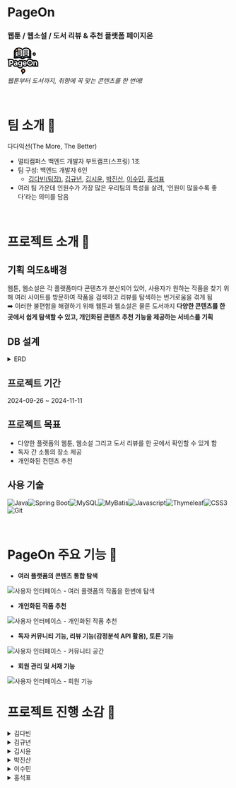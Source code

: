 # PageOn 
### 웹툰 / 웹소설 / 도서​ 리뷰 & 추천 플랫폼 페이지온
<img width=70 src="https://github.com/selinakk/PageOn/blob/master/src/main/resources/static/img/main-logo.png?raw=true" alt="PageOn 로고"><br/>
_웹툰부터 도서까지, 취향에 꼭 맞는 콘텐츠를 한 번에!_ 

<br/>

# 팀 소개 👥
다다익선(The More, The Better)<br/>
- 멀티캠퍼스 백엔드 개발자 부트캠프(스프링) 1조
- 팀 구성: 백엔드 개발자 6인
  - [김다빈(팀장)](https://github.com/KIMDAB), [김규년](https://github.com/KyunyeonKim), [김시윤](https://github.com/selinakk), [박진산](https://github.com/JinsanPark), [이수민](https://github.com/aki2632), [홍석표](https://github.com/Hongseokpyo333)
- 여러 팀 가운데 인원수가 가장 많은 우리팀의 특성을 살려, '인원이 많을수록 좋다'라는 의미를 담음

<br/>

# 프로젝트 소개 📝
## 기획 의도&배경
웹툰, 웹소설은 각 플랫폼마다 콘텐츠가 분산되어 있어, 사용자가 원하는 작품을 찾기 위해 여러 사이트를 방문하여 작품을 검색하고 리뷰를 탐색하는 번거로움을 겪게 됨<br/>
➡️ 이러한 불편함을 해결하기 위해 웹툰과 웹소설은 물론 도서까지 **다양한 콘텐츠를 한 곳에서 쉽게 탐색할 수 있고, 개인화된 콘텐츠 추천 기능을 제공하는 서비스를 기획**

## DB 설계
<details>
    <summary>ERD</summary>
    <img alt="PageOn ERD" 
     src="https://github.com/selinakk/PageOn/blob/master/src/main/resources/static/img/pageon_erd.jpg?raw=true">
</details>

## 프로젝트 기간
2024-09-26 ~ 2024-11-11

## 프로젝트 목표
- 다양한 플랫폼의 웹툰, 웹소설 그리고 도서 리뷰를 한 곳에서 확인할 수 있게 함
- 독자 간 소통의 장소 제공⁠⁠​
- 개인화된 컨텐츠 추천⁠​


## 사용 기술
<img alt="Java" src="https://raw.githubusercontent.com/selinakk/PageOn/18f08a2c8b9b0e908568bbd6bae120fef16cc134/src/main/resources/static/img/badge_java.svg"/><img alt="Spring Boot" src="https://raw.githubusercontent.com/selinakk/PageOn/18f08a2c8b9b0e908568bbd6bae120fef16cc134/src/main/resources/static/img/badge_springb.svg"/><img alt="MySQL" src="https://raw.githubusercontent.com/selinakk/PageOn/18f08a2c8b9b0e908568bbd6bae120fef16cc134/src/main/resources/static/img/badge_mysql.svg"/><img alt="MyBatis" src="https://raw.githubusercontent.com/selinakk/PageOn/ce18b96427488420bba1de1aabf585d334053b5e/src/main/resources/static/img/badge_mybatis.svg"/><img alt="Javascript" src="https://raw.githubusercontent.com/selinakk/PageOn/18f08a2c8b9b0e908568bbd6bae120fef16cc134/src/main/resources/static/img/badge_js.svg"/><img alt="Thymeleaf" src="https://raw.githubusercontent.com/selinakk/PageOn/18f08a2c8b9b0e908568bbd6bae120fef16cc134/src/main/resources/static/img/badge_thyme.svg"/><img alt="CSS3" src="https://raw.githubusercontent.com/selinakk/PageOn/18f08a2c8b9b0e908568bbd6bae120fef16cc134/src/main/resources/static/img/badge_css.svg"/><img alt="Git" src="https://raw.githubusercontent.com/selinakk/PageOn/18f08a2c8b9b0e908568bbd6bae120fef16cc134/src/main/resources/static/img/badge_git.svg"/>

<br/>

# PageOn 주요 기능 📌
- **여러 플랫폼의 콘텐츠 통합 탐색**
<img alt="사용자 인터페이스 - 여러 플랫폼의 작품을 한번에 탐색" src="https://github.com/selinakk/PageOn/blob/master/src/main/resources/static/img/ui_browse.png?raw=true">

- **개인화된 작품 추천**
<img alt="사용자 인터페이스 - 개인화된 작품 추천" src="https://github.com/selinakk/PageOn/blob/master/src/main/resources/static/img/ui_recommend.png?raw=true">

- **독자 커뮤니티 기능, 리뷰 기능(감정분석 API 활용), 토론 기능**
<img alt="사용자 인터페이스 - 커뮤니티 공간" src="https://github.com/selinakk/PageOn/blob/master/src/main/resources/static/img/ui_community.png?raw=true">

- **회원 관리 및 서재 기능**
<img alt="사용자 인터페이스 - 회원 기능" src="https://github.com/selinakk/PageOn/blob/master/src/main/resources/static/img/ui_user.png?raw=true">


# 프로젝트 진행 소감 💬
<details>
    <summary>김다빈</summary>발생된 오류를 해결하는 과정에서 생각보다 많은 시간이 소요되었습니다. 같은 오류가 발생하더라도 빠르게 해결하기 위해 발생된 오류를 필기해두며 비슷한 오류가 발생해도 시간 소모가 많이 줄어들었습니다. 이렇게 필기하는 습관을 들이며 오류와 기능 구현하면서 계획했던 소요시간과 큰 오차가 생기지 않게 노력했습니다. 또한, 많은 인원이 하나의 프로젝트를 완성하기에 Notion과 git과 같은 협업tool를 사용하여 자료를 정리하고 보완하면서 사용된 협업tool에 익숙해지는 계기가 되었습니다. 이러한 프로젝트 과정을 통해 다른 팀원이 개발한 기능도 복습하고 이해하며 여러 명의 팀원들과 프로젝트를 진행하는 것은 혼자 프로젝트를 진행하던거와 달리 소통이 중요하다는 것을 깨닫고 여러 차례의 회의를 진행하면서 함께 오류를 해결하고 완성도 있는 프로젝트를 만드는데 뿌듯함을 느꼈습니다. ​
</details>
<details>
    <summary>김규년</summary>
    프로젝트를 진행하면서 초반에 세운 기획과 의도는 명확하게 잘 정해졌으나, 실제 개발이 시작되면서 새로운 기술과 기능들을 추가할 때마다 예상보다 많은 시간과 노력이 소요되었음을 깨닫게 되었습니다. 특히, 시큐리티와 스프링 캐싱 등의 기술을 활용하면서 새로운 기술들을 경험하였고 이러한 경험들이 제게 큰 성장을 가져다주었습니다. 또한, 협업을 통해 서로의 의견을 나누고 문제를 해결하는 과정에서 많은 것을 배우고, 팀워크의 중요성을 깨닫게 되었습니다. 전반적으로 매우 유익한 프로젝트였으며, 개인적으로나 팀원들과 함께 성장할 수 있는 기회가 되었던 것 같습니다.​
</details>
<details>
    <summary>김시윤</summary>
     팀원이 가장 많은 조에 배정되어 다양한 의견을 나누고 더 많은 기능을 제공하는 서비스를 완성할 수 있었습니다. 저는 토론 게시판과 사용자의 서재 페이지 구현, Thymeleaf 레이아웃을 맡았고, Git 버전 관리를 담당했습니다. 팀원들이 기능을 하나 둘 완성하며 마스터 브랜치에서 PageOn 서비스가 완성되는 모습을 보는 것이 무척 뜻깊었습니다. 이전에는 주로 프론트엔드만 맡아 프로젝트 완성에 직접적으로 관여하지 못했지만, 이번 프로젝트에서는 기능 단위로 프론트엔드와 백엔드를 맞춰가며 퍼즐을 완성하는 듯한 경험을 했습니다. 프로젝트 동안 팀원들의 상호 존중과 원활한 소통 덕분에 멋진 퍼즐이 완성되었습니다. 또한, 암호화, 개발 테스트, 디버깅 등의 과정을 접하며 소중한 경험을 쌓았습니다.​
</details>
<details>
    <summary>박진산</summary>
이번 프로젝트에서 저는 웹툰 페이지와 게시판 구현을 맡았으며, 프로젝트를 진행하는 동안 많은 것을 배울 수 있는 시간이었습니다. 먼저 저에게는 Git 사용이 큰 도전이었습니다. 팀 협업에서 Git은 필수이지만, 저는 익숙하지 않아서 사용하는데 어려움을 겪었습니다만, 다행히 팀원들이 도와준 덕분에 점차 익숙해졌고, 협업에서 중요한 버전 관리의 기초를 다질 수 있었습니다. 개발을 진행하다 보니 초기 설계와 달라지는 부분도 생겼습니다. 예상치 못한 문제가 발생하거나 새로운 기능이 추가되면서 설계를 조금씩 수정하게 되었고, 서툴게 구현된 부분도 있었습니다. 이를 통해 다음에는 더 철저한 설계와 유연한 계획이 필요하다는 것을 배우게 되었습니다.특히 웹툰 API 연동 작업은 어려웠지만, 여러 차례 시행착오 끝에 데이터를 성공적으로 연동하고 가져오게 되어 큰 보람을 느꼈습니다.​
</details>
<details>
    <summary>이수민</summary>
    프로젝트를 진행하면서, 설계 단계에서 미처 고려하지 못한 부분들이 실제 구현 단계에 있었습니다. 그 결과, DB 테이블을 수정하거나 기존 클래스 다이어그램에 없던 항목들을 추가하는 상황이 발생했습니다. 설계에서 크게 변경되지 않은 부분은 구현 과정에서 비교적 원활하게 진행되었지만, 설계가 미흡했던 부분은 예상치 못한 오류가 자주 발생하여 개발 속도에 영향을 주었습니다. 물론 전반적인 기능에 대해서는 생각대로 개발할 수 있었고, 분배 받은 파트의 기능들을 정해진 기간내에 개발 완료할 수 있어 큰 보람을 느꼈습니다. 이 경험을 통해 설계의 중요성을 다시 한번 절감하게 되었고 추후 프로젝트에서는 더 철저하고 꼼꼼한 설계를 통해, 구현 단계에서의 오류를 줄이고 효율적으로 개발을 진행할 수 있도록 노력해야겠다는 교훈을 얻을 수 있었습니다.​
</details>
<details>
    <summary>홍석표</summary>
프로젝트 초반에는 주어진 기간 안에 모든 기능과 페이지를 완성하고 원활하게 통합할 수 있을지에 대한 우려가 있었습니다. 실제 개발을 시작하니, 예상하지 못했던 문제들이 발생했습니다. 특히 데이터베이스 테이블의 속성 변경이나 기능 간 연동에서의 오류가 발생하면서, 계획보다 시간이 지체됐던 부분도 있었습니다. 다행히 기능 분석, 유스케이스 다이어그램, 와이어프레임 등의 주요 설계를 사전에 충분히 준비해 둔 덕분에, 어려운 상황에서도 비교적 효율적으로 개발을 진행할 수 있었습니다. 이를 통해 철저한 설계의 중요성을 다시금 깨달았고, 앞으로의 프로젝트에서도 설계 단계에 더욱 집중할 필요성을 느꼈습니다. 개발 중에는 각자 맡은 기능을 완성한 뒤 깃허브를 통해 피드백을 주고받으며 보완 작업을 이어갔습니다. 이 과정에서 부족한 점이 명확히 드러났고, 수정하는 과정에서 기술적 성장과 협업의 중요성을 깊이 배웠습니다. 특히, 서로의 의견을 존중하고 소통하는 것이 프로젝트의 성공에 얼마나 중요한지 깨달은 값진 경험이었습니다.​
</details>
